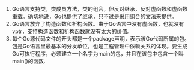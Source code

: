 1. Go语言支持类，类成员方法，类的组合，但反对继承，反对虚函数和虚函数重载。确切地说，Go也提供了继承，只不过是采用组合的文法来提供。
2. Go语言放弃了构造函数和析构函数。由于Go语言中没有虚函数，也就没有vptr，支持构造函数和析构函数就没有太大的价值。
3. 每个Go源代码文件的开头都是一个package声明，表示该Go代码所属的包。包是Go语言里最基本的分发单位，也是工程管理中依赖关系的体现。要生成Go可执行程序，必须建立一个名字为main的包，并且在该包中包含一个叫main()的函数.
